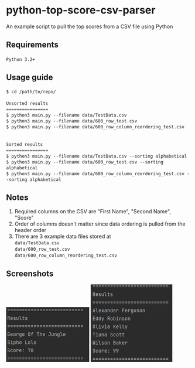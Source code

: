 # python-top-score-csv-parser
 An example script to pull the top scores from a CSV file using Python

## Requirements
``
Python 3.2+
``
## Usage guide
```
$ cd /path/to/repo/

Unsorted results
================
$ python3 main.py --filename data/TestData.csv
$ python3 main.py --filename data/600_row_test.csv
$ python3 main.py --filename data/600_row_column_reordering_test.csv


Sorted results
================
$ python3 main.py --filename data/TestData.csv --sorting alphabetical
$ python3 main.py --filename data/600_row_test.csv --sorting alphabetical
$ python3 main.py --filename data/600_row_column_reordering_test.csv --sorting alphabetical
```

## Notes
1. Required columns on the CSV are "First Name", "Second Name", "Score"
2. Order of columns doesn't matter since data ordering is pulled from the header order
3. There are 3 example data files stored at 
<br>``data/TestData.csv``
<br>``data/600_row_test.csv``
<br>``data/600_row_column_reordering_test.csv``

## Screenshots
![img_1.png](img_1.png)
![img_2.png](img_2.png)